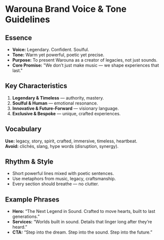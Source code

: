 # Warouna Brand Voice & Tone Guidelines

## Essence
- **Voice:** Legendary. Confident. Soulful.  
- **Tone:** Warm yet powerful, poetic yet precise.  
- **Purpose:** To present Warouna as a creator of legacies, not just sounds.  
- **Core Promise:** "We don’t just make music — we shape experiences that last."  

## Key Characteristics
1. **Legendary & Timeless** — authority, mastery.  
2. **Soulful & Human** — emotional resonance.  
3. **Innovative & Future-Forward** — visionary language.  
4. **Exclusive & Bespoke** — unique, crafted experiences.  

## Vocabulary
**Use:** legacy, story, spirit, crafted, immersive, timeless, heartbeat.  
**Avoid:** clichés, slang, hype words (disruption, synergy).  

## Rhythm & Style
- Short powerful lines mixed with poetic sentences.  
- Use metaphors from music, legacy, craftsmanship.  
- Every section should breathe — no clutter.  

## Example Phrases
- **Hero:** “The Next Legend in Sound. Crafted to move hearts, built to last generations.”  
- **Services:** “Worlds built in sound. Details that linger long after they’re heard.”  
- **CTA:** “Step into the dream. Step into the sound. Step into the future.”  
